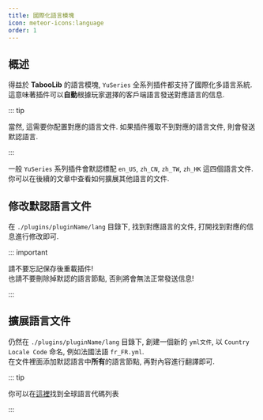 ```yaml
---
title: 國際化語言模塊
icon: meteor-icons:language
order: 1
---
```


## 概述

得益於 **TabooLib** 的語言模塊, `YuSeries` 全系列插件都支持了國際化多語言系統.  
這意味著插件可以**自動**根據玩家選擇的客戶端語言發送對應語言的信息.

::: tip

當然, 這需要你配置對應的語言文件. 如果插件獲取不到對應的語言文件, 則會發送默認語言.

:::

一般 `YuSeries` 系列插件會默認標配 `en_US`, `zh_CN`, `zh_TW`, `zh_HK` 這四個語言文件.  
你可以在後續的文章中查看如何擴展其他語言的文件.

## 修改默認語言文件

在 `./plugins/pluginName/lang` 目錄下, 找到對應語言的文件, 打開找到對應的信息進行修改即可.

::: important

請不要忘記保存後重載插件!  
也請不要刪除掉默認的語言節點, 否則將會無法正常發送信息!

:::

## 擴展語言文件

仍然在 `./plugins/pluginName/lang` 目錄下, 創建一個新的 `yml文件`, 以 `Country Locale Code` 命名, 例如法國法語 `fr_FR.yml`.  
在文件裡面添加默認語言中**所有**的語言節點, 再對內容進行翻譯即可.

::: tip

你可以在[這裡](https://saimana.com/list-of-country-locale-code/)找到全球語言代碼列表

:::